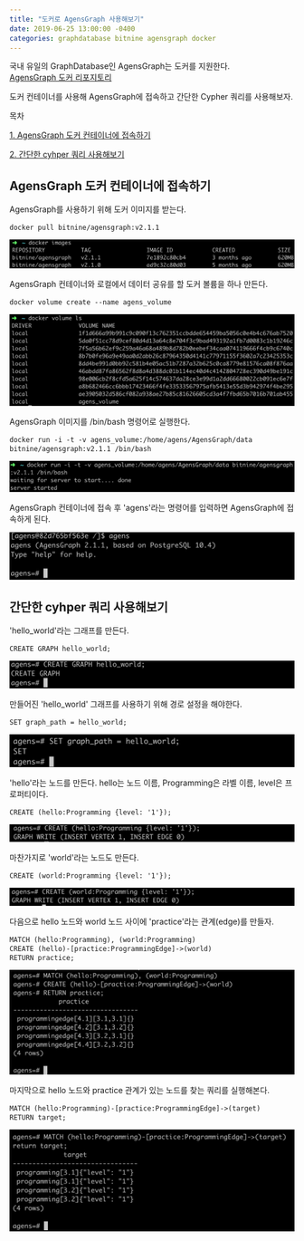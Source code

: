```yaml
---
title: "도커로 AgensGraph 사용해보기"
date: 2019-06-25 13:00:00 -0400
categories: graphdatabase bitnine agensgraph docker
---
```


국내 유일의 GraphDatabase인 AgensGraph는 도커를 지원한다.
<br>[AgensGraph 도커 리포지토리](https://hub.docker.com/r/bitnine/agensgraph)

도커 컨테이너를 사용해 AgensGraph에 접속하고 간단한 Cypher 쿼리를 사용해보자.

목차

[1. AgensGraph 도커 컨테이너에 접속하기](#AgensGraph-도커-컨테이너에-접속하기)

[2. 간단한 cyhper 쿼리 사용해보기](#간단한-cyhper-쿼리-사용해보기)

## AgensGraph 도커 컨테이너에 접속하기

AgensGraph를 사용하기 위해 도커 이미지를 받는다.
```code
docker pull bitnine/agensgraph:v2.1.1
```
![agens-image](https://raw.githubusercontent.com/firewood3/firewood3.github.io/master/images/agensgraph01/agens_image.png)

AgensGraph 컨테이너와 로컬에서 데이터 공유를 할 도커 볼륨을 하나 만든다. 
```code
docker volume create --name agens_volume
```
![agens-volume](https://raw.githubusercontent.com/firewood3/firewood3.github.io/master/images/agensgraph01/agens_volume2.png)

AgensGraph 이미지를 /bin/bash 명령어로 실행한다.
```code
docker run -i -t -v agens_volume:/home/agens/AgensGraph/data bitnine/agensgraph:v2.1.1 /bin/bash
```
![agens-execute](https://raw.githubusercontent.com/firewood3/firewood3.github.io/master/images/agensgraph01/agens_execute.png)

AgensGraph 컨테이너에 접속 후 'agens'라는 명령어를 입력하면 AgensGraph에 접속하게 된다.

![agens_command](https://raw.githubusercontent.com/firewood3/firewood3.github.io/master/images/agensgraph01/agens_command.png)

## 간단한 cyhper 쿼리 사용해보기

'hello_world'라는 그래프를 만든다.
```code
CREATE GRAPH hello_world;
```
![agens_create](https://raw.githubusercontent.com/firewood3/firewood3.github.io/master/images/agensgraph01/agens_create_graph.png)

만들어진 'hello_world' 그래프를 사용하기 위해 경로 설정을 해야한다.
```code
SET graph_path = hello_world;
```
![agens_command_set](https://raw.githubusercontent.com/firewood3/firewood3.github.io/master/images/agensgraph01/agens_command_set.png)

'hello'라는 노드를 만든다. hello는 노드 이름, Programming은 라벨 이름, level은 프로퍼티이다.
```code
CREATE (hello:Programming {level: '1'});
```
![agens_node_1](https://raw.githubusercontent.com/firewood3/firewood3.github.io/master/images/agensgraph01/agens_node_1.png)

마찬가지로 'world'라는 노드도 만든다.
```code
CREATE (world:Programming {level: '1'});
```
![agens_node_2](https://raw.githubusercontent.com/firewood3/firewood3.github.io/master/images/agensgraph01/agens_node_2.png)

다음으로 hello 노드와 world 노드 사이에 'practice'라는 관계(edge)를 만들자.
```code
MATCH (hello:Programming), (world:Programming)
CREATE (hello)-[practice:ProgrammingEdge]->(world)
RETURN practice;
```
![agens_edge_1](https://raw.githubusercontent.com/firewood3/firewood3.github.io/master/images/agensgraph01/agens_edge_1.png)

마지막으로 hello 노드와 practice 관계가 있는 노드를 찾는 쿼리를 실행해본다.
```code
MATCH (hello:Programming)-[practice:ProgrammingEdge]->(target)
RETURN target;
```
![agens_match](https://raw.githubusercontent.com/firewood3/firewood3.github.io/master/images/agensgraph01/agens_match.png)
